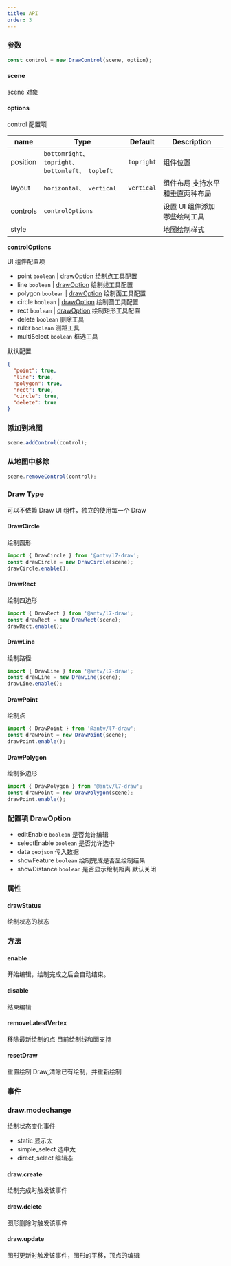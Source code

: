 ```yaml
---
title: API
order: 3
---
```


### 参数

```javascript
const control = new DrawControl(scene, option);
```

#### scene

scene 对象

#### options

control 配置项

| name     | Type                                           | Default    | Description                     |
| -------- | ---------------------------------------------- | ---------- | ------------------------------- |
| position | `bottomright、topright、 bottomleft、 topleft` | `topright` | 组件位置                        |
| layout   | `horizontal、 vertical`                        | `vertical` | 组件布局 支持水平和垂直两种布局 |
| controls | `controlOptions`                               |            | 设置 UI 组件添加哪些绘制工具    |
| style    |                                                |            | 地图绘制样式                    |

**controlOptions**

UI 组件配置项

- point `boolean` | [drawOption](#配置项-drawoption) 绘制点工具配置
- line `boolean` | [drawOption](#配置项-drawoption) 绘制线工具配置
- polygon `boolean` | [drawOption](#配置项-drawoption) 绘制面工具配置
- circle `boolean` | [drawOption](#配置项-drawoption) 绘制圆工具配置
- rect `boolean` | [drawOption](#配置项-drawoption) 绘制矩形工具配置
- delete `boolean` 删除工具
- ruler `boolean` 测距工具
- multiSelect `boolean` 框选工具

默认配置

```json
{
  "point": true,
  "line": true,
  "polygon": true,
  "rect": true,
  "circle": true,
  "delete": true
}
```

### 添加到地图

```javascript
scene.addControl(control);
```

### 从地图中移除

```javascript
scene.removeControl(control);
```

### Draw Type

可以不依赖 Draw UI 组件，独立的使用每一个 Draw

#### DrawCircle

绘制圆形

```javascript
import { DrawCircle } from '@antv/l7-draw';
const drawCircle = new DrawCircle(scene);
drawCircle.enable();
```

#### DrawRect

绘制四边形

```javascript
import { DrawRect } from '@antv/l7-draw';
const drawRect = new DrawRect(scene);
drawRect.enable();
```

#### DrawLine

绘制路径

```javascript
import { DrawLine } from '@antv/l7-draw';
const drawLine = new DrawLine(scene);
drawLine.enable();
```

#### DrawPoint

绘制点

```javascript
import { DrawPoint } from '@antv/l7-draw';
const drawPoint = new DrawPoint(scene);
drawPoint.enable();
```

#### DrawPolygon

绘制多边形

```javascript
import { DrawPolygon } from '@antv/l7-draw';
const drawPoint = new DrawPolygon(scene);
drawPoint.enable();
```

### 配置项 DrawOption

- editEnable `boolean` 是否允许编辑
- selectEnable `boolean` 是否允许选中
- data `geojson` 传入数据
- showFeature `boolean` 绘制完成是否显绘制结果
- showDistance `boolean` 是否显示绘制距离 默认关闭

### 属性

#### drawStatus

绘制状态的状态

### 方法

#### enable

开始编辑，绘制完成之后会自动结束。

#### disable

结束编辑

#### removeLatestVertex

移除最新绘制的点
目前绘制线和面支持

#### resetDraw

重置绘制 Draw,清除已有绘制，并重新绘制

### 事件

### draw.modechange

绘制状态变化事件

- static 显示太
- simple_select 选中太
- direct_select 编辑态

#### draw.create

绘制完成时触发该事件

#### draw.delete

图形删除时触发该事件

#### draw.update

图形更新时触发该事件，图形的平移，顶点的编辑
